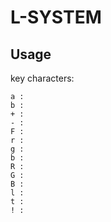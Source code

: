 # L-SYSTEM

## Usage

key characters:
```
a :
b :
+ :
- :
F :
r :
g :
b :
R :
G :
B :
l :
t :
! :
```

